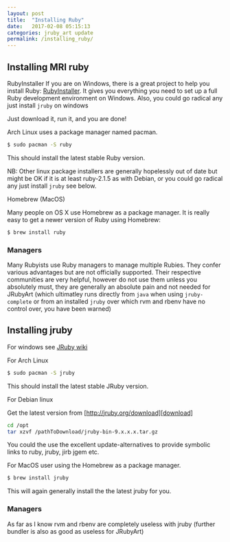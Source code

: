 ```yaml
---
layout: post
title:  "Installing Ruby"
date:   2017-02-08 05:15:13
categories: jruby_art update
permalink: /installing_ruby/
---
```


## Installing MRI ruby

RubyInstaller
If you are on Windows, there is a great project to help you install Ruby: [RubyInstaller][installer]. It gives you everything you need to set up a full Ruby development environment on Windows.  Also, you could go radical any just install `jruby` on windows

Just download it, run it, and you are done!

Arch Linux uses a package manager named pacman.

```bash
$ sudo pacman -S ruby
```

This should install the latest stable Ruby version.

NB: Other linux package installers are generally hopelessly out of date but might be OK if it is at least ruby-2.1.5 as with Debian, or you could go radical any just install `jruby` see below.

Homebrew (MacOS)

Many people on OS X use Homebrew as a package manager. It is really easy to get a newer version of Ruby using Homebrew:

```bash
$ brew install ruby
```

### Managers

Many Rubyists use Ruby managers to manage multiple Rubies. They confer various advantages but are not officially supported. Their respective communities are very helpful, however do not use them unless you absolutely must, they are generally an absolute pain and not needed for JRubyArt (which ultimatley runs directly from `java` when using `jruby-complete` or from an installed `jruby` over which rvm and rbenv have no control over, you have been warned)

## Installing jruby

For windows see [JRuby wiki][wiki]

For Arch Linux

```bash
$ sudo pacman -S jruby
```

This should install the latest stable JRuby version.

For Debian linux

Get the latest version from [http://jruby.org/download][download]

```bash
cd /opt
tar xzvf /pathToDownload/jruby-bin-9.x.x.x.tar.gz
```

You could the use the excellent update-alternatives to provide symbolic links to ruby, jruby, jirb jgem etc.

For MacOS user using the Homebrew as a package manager.

```bash
$ brew install jruby
```

This will again generally install the the latest jruby for you.

### Managers

As far as I know rvm and rbenv are completely useless with jruby (further bundler is also as good as useless for JRubyArt)

[download]:http://jruby.org/download
[installer]:https://rubyinstaller.org/
[wiki]:https://github.com/jruby/jruby/wiki/GettingStarted
